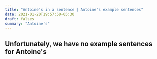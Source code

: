 ```yaml
---
title: "Antoine's in a sentence | Antoine's example sentences"
date: 2021-01-20T19:57:50+05:30
draft: falses
summary: "Antoine's"
---
```

## Unfortunately, we have no example sentences for Antoine's                 
